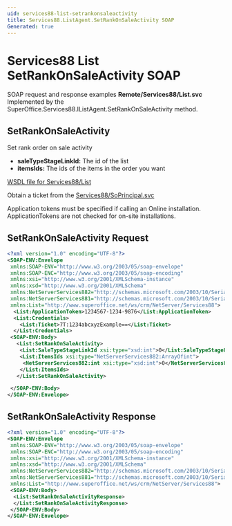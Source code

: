 ```yaml
---
uid: services88-list-setrankonsaleactivity
title: Services88.ListAgent.SetRankOnSaleActivity SOAP
Generated: true
---
```


# Services88 List SetRankOnSaleActivity SOAP

SOAP request and response examples **Remote/Services88/List.svc**
Implemented by the <see cref="M:SuperOffice.Services88.IListAgent.SetRankOnSaleActivity">SuperOffice.Services88.IListAgent.SetRankOnSaleActivity</see> method.

## SetRankOnSaleActivity

Set rank order on sale activity

* **saleTypeStageLinkId:** The id of the list
* **itemsIds:** The ids of the items in the order you want



[WSDL file for Services88/List](../Services88-List.md)

Obtain a ticket from the [Services88/SoPrincipal.svc](../SoPrincipal/index.md)

Application tokens must be specified if calling an Online installation. ApplicationTokens are not checked for on-site installations.

## SetRankOnSaleActivity Request

```xml
<?xml version="1.0" encoding="UTF-8"?>
<SOAP-ENV:Envelope
 xmlns:SOAP-ENV="http://www.w3.org/2003/05/soap-envelope"
 xmlns:SOAP-ENC="http://www.w3.org/2003/05/soap-encoding"
 xmlns:xsi="http://www.w3.org/2001/XMLSchema-instance"
 xmlns:xsd="http://www.w3.org/2001/XMLSchema"
 xmlns:NetServerServices882="http://schemas.microsoft.com/2003/10/Serialization/Arrays"
 xmlns:NetServerServices881="http://schemas.microsoft.com/2003/10/Serialization/"
 xmlns:List="http://www.superoffice.net/ws/crm/NetServer/Services88">
  <List:ApplicationToken>1234567-1234-9876</List:ApplicationToken>
  <List:Credentials>
    <List:Ticket>7T:1234abcxyzExample==</List:Ticket>
  </List:Credentials>
 <SOAP-ENV:Body>
   <List:SetRankOnSaleActivity>
    <List:SaleTypeStageLinkId xsi:type="xsd:int">0</List:SaleTypeStageLinkId>
    <List:ItemsIds xsi:type="NetServerServices882:ArrayOfint">
     <NetServerServices882:int xsi:type="xsd:int">0</NetServerServices882:int>
    </List:ItemsIds>
   </List:SetRankOnSaleActivity>

 </SOAP-ENV:Body>
</SOAP-ENV:Envelope>

```


## SetRankOnSaleActivity Response

```xml
<?xml version="1.0" encoding="UTF-8"?>
<SOAP-ENV:Envelope
 xmlns:SOAP-ENV="http://www.w3.org/2003/05/soap-envelope"
 xmlns:SOAP-ENC="http://www.w3.org/2003/05/soap-encoding"
 xmlns:xsi="http://www.w3.org/2001/XMLSchema-instance"
 xmlns:xsd="http://www.w3.org/2001/XMLSchema"
 xmlns:NetServerServices882="http://schemas.microsoft.com/2003/10/Serialization/Arrays"
 xmlns:NetServerServices881="http://schemas.microsoft.com/2003/10/Serialization/"
 xmlns:List="http://www.superoffice.net/ws/crm/NetServer/Services88">
 <SOAP-ENV:Body>
  <List:SetRankOnSaleActivityResponse>
  </List:SetRankOnSaleActivityResponse>
 </SOAP-ENV:Body>
</SOAP-ENV:Envelope>

```

